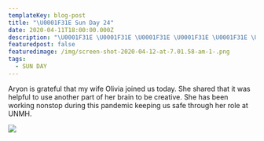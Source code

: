 ```yaml
---
templateKey: blog-post
title: "\U0001F31E Sun Day 24"
date: 2020-04-11T18:00:00.000Z
description: "\U0001F31E \U0001F31E \U0001F31E \U0001F31E \U0001F31E \U0001F31E \U0001F31E"
featuredpost: false
featuredimage: /img/screen-shot-2020-04-12-at-7.01.58-am-1-.png
tags:
  - SUN DAY
---
```

Aryon is grateful that my wife Olivia joined us today. She shared that it was helpful to use another part of her brain to be creative. She has been working nonstop during this pandemic keeping us safe through her role at UNMH. 

![](/img/screen-shot-2020-04-12-at-7.01.58-am-1-.png)